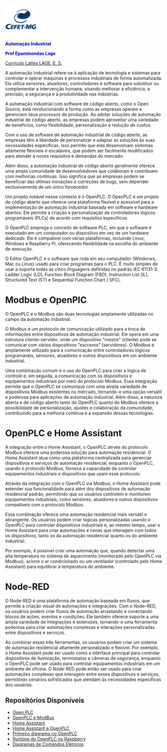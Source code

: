 <td style="width: 20%;"><img src="https://github.com/Epaminondaslage/OpenPLC/blob/master/img/Logo_CEFET-MG.png" width="20%" /></td>
<p><strong><span style="color: #0000ff;">Automação Industrial</span></strong></p>
<p><strong><span style="color: #0000ff;">Prof Epaminondas Lage</span></strong></p>
<a href="http://lattes.cnpq.br/7787341723868111"> Currículo Lattes LAGE, E. S.</a></p>

A automação industrial refere-se à aplicação de tecnologia e sistemas para controlar e operar máquinas e processos industriais de forma automatizada. Ela utiliza sensores, atuadores, controladores e software para substituir ou complementar a intervenção humana, visando melhorar a eficiência, a precisão, a segurança e a produtividade nas indústrias.

A automação industrial com software de código aberto, como o Open Source, está revolucionando a forma como as empresas operam e gerenciam seus processos de produção. Ao adotar soluções de automação industrial de código aberto, as empresas podem aproveitar uma variedade de benefícios, como flexibilidade, personalização e redução de custos.

Com o uso de software de automação industrial de código aberto, as empresas têm a liberdade de personalizar e adaptar as soluções às suas necessidades específicas. Isso permite que elas desenvolvam sistemas altamente flexíveis e escaláveis, que podem ser facilmente modificados para atender a novos requisitos e demandas do mercado.

Além disso, a automação industrial de código aberto geralmente oferece uma ampla comunidade de desenvolvedores que colaboram e contribuem com melhorias contínuas. Isso significa que as empresas podem se beneficiar das últimas inovações e correções de bugs, sem depender exclusivamente de um único fornecedor.

Um projeto notável nesse contexto é o OpenPLC. O OpenPLC é um projeto de código aberto que oferece uma plataforma flexível e acessível para a implementação de automação industrial baseada em software e hardware abertos. Ele permite a criação e personalização de controladores lógicos programáveis (PLCs) de acordo com requisitos específicos.

O OpenPLC emprega o conceito de software PLC, em que o software é executado em um computador ou dispositivo em vez de um hardware dedicado. Ele é compatível com várias plataformas, incluindo Linux, Windows e Raspberry Pi, oferecendo flexibilidade na escolha do ambiente de execução.

O Editor OpenPLC é o software que roda em seu computador (Windorws, Mac ou Linux) usado para criar programas para o PLC. É muito simples de usar e suporta todas as cinco linguagens definidas no padrão IEC 61131-3: Ladder Logic (LD), Function Block Diagram (FBD), Instruction List (IL), Structured Text (ST) e Sequential Function Chart ( SFC).

# Modbus e  OpenPlC

O OpenPLC e o Modbus são duas tecnologias amplamente utilizadas no campo da automação industrial. 

O Modbus é um protocolo de comunicação utilizado para a troca de informações entre dispositivos de automação industrial. Ele opera em uma estrutura cliente-servidor, onde um dispositivo "mestre" (cliente) pode se comunicar com vários dispositivos "escravos" (servidores). O Modbus é amplamente utilizado para a comunicação entre controladores lógicos programáveis, sensores, atuadores e outros dispositivos em um ambiente industrial.

Uma combinação comum é o uso do OpenPLC para criar a lógica de controle e, em seguida, a comunicação com os dispositivos e equipamentos industriais por meio do protocolo Modbus. Essa integração permite que o OpenPLC se comunique com uma ampla variedade de dispositivos Modbus existentes no mercado, tornando-o uma opção versátil e poderosa para aplicações de automação industrial. Além disso, a natureza aberta e de código aberto tanto do OpenPLC quanto do Modbus oferece a possibilidade de personalização, ajustes e colaboração da comunidade, contribuindo para a melhoria contínua e a expansão dessas tecnologias.

# OpenPLC e Home Assistant

A integração entre o Home Assistant, o OpenPLC atrvés do protocolo Modbus oferece uma poderosa solução para automação residencial. O Home Assistant atua como uma plataforma centralizada para gerenciar dispositivos e serviços de automação residencial, enquanto o OpenPLC, usando o protocolo Modbus, fornece a capacidade de controlar equipamentos industriais e dispositivos que usam esse protocolo.

Através da integração com o OpenPLC via Modbus, o Home Assistant pode estender sua funcionalidade para além dos dispositivos de automação residencial padrão, permitindo que os usuários controlem e monitorem equipamentos industriais, como sensores, atuadores e outros dispositivos compatíveis com o protocolo Modbus.

Essa combinação oferece uma automação residencial mais versátil e abrangente. Os usuários podem criar lógicas personalizadas usando o OpenPLC para controlar dispositivos industriais e, ao mesmo tempo, usar o Home Assistant para criar automações e cenas que interagem com todos os dispositivos, tanto os da automação residencial quanto os do ambiente industrial.

Por exemplo, é possível criar uma automação que, quando detectar uma alta temperatura no sistema de aquecimento (monitorado pelo OpenPLC via Modbus), acione o ar condicionado ou um ventilador (controlado pelo Home Assistant) para equilibrar a temperatura do ambiente.

# Node-RED 

O Node-RED é uma plataforma de automação baseada em fluxos, que permite a criação visual de automações e integrações. Com o Node-RED, os usuários podem criar fluxos de automação arrastando e conectando blocos de ações, eventos e condições. Ele também oferece suporte a uma ampla variedade de integrações e extensões, tornando-o uma ferramenta poderosa para criar automações complexas e interações personalizadas entre dispositivos e serviços.

Ao combinar essas três ferramentas, os usuários podem criar um sistema de automação residencial altamente personalizado e flexível. Por exemplo, o Home Assistant pode ser usado como a interface principal para controlar dispositivos de iluminação, termostatos e câmeras de segurança, enquanto o OpenPLC pode ser usado para controlar equipamentos industriais em um ambiente de oficina. O Node-RED pode então ser usado para criar automações complexas que interagem entre esses dispositivos e serviços, permitindo cenários sofisticados que atendam às necessidades específicas dos usuários.

## Repositórios Disponíveis  

* <a href="https://github.com/Epaminondaslage/OpenPLC">Open PLC</a>
* <a href="https://github.com/Epaminondaslage/openplc-modbus">OpenPLC e ModBus</a>
* <a href="https://github.com/Epaminondaslage/HomeAssistant-NodeRED">Home Assistant</a>
* <a href="https://github.com/Epaminondaslage/HomeAssistant-OpenPLC">Home Assistant e OpenPLC</a>
* <a href="https://github.com/Epaminondaslage/OpenPLC/tree/master/primeirodiagrama">Primeiro diagrama no OpenPLC</a>
* <a href="https://github.com/Epaminondaslage/OpenPLC/tree/master/cargaruntime">Runtime do OpenPLC no Raspberry</a>
* <a href="https://github.com/Epaminondaslage/Diagramas-de-comandos-eletricos-de-motores">Diagramas de Comandos Elétricos</a>

